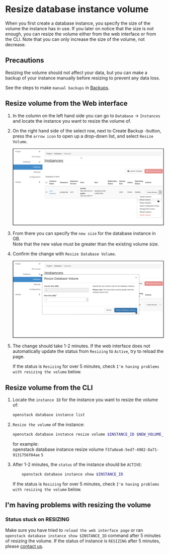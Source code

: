 # Resize database instance volume

When you first create a database instance, you specify the size of the volume the instance has in use. If you later on notice that the size is not enough, you can resize the volume either from the web interface or from the CLI. Note that you can only increase the size of the volume, not decrease.  

## Precautions  

Resizing the volume should not affect your data, but you can make a backup of your instance manually before resizing to prevent any data loss.

See the steps to make `manual backups` in [Backups](backups.md).

## Resize volume from the Web interface

1. In the column on the left hand side you can go to `Database` -> `Instances` and locate the instance you want to resize the volume of.  

2. On the right hand side of the select row, next to Create Backup -button, press the `arrow icon` to open up a drop-down list, and select `Resize Volume`.

    ![Select 'Resize volume'](../img/cloud_dbaas_resize_volume_1.png "Resize volume")


3. From there you can specify the `new size` for the database instance in GB.  
Note that the new value must be greater than the existing volume size.

4. Confirm the change with `Resize Database Volume`.

    ![Select 'Resize volume'](../img/cloud_dbaas_resize_volume_2.png "Resize volume")

5. The change should take 1-2 minutes. If the web interface does not automatically update the status from `Resizing` to `Active`, try to reload the page.  

    If the status is `Resizing` for over 5 minutes, check `I'm having problems with resizing the volume` below.  

## Resize volume from the CLI

1. Locate the `instance ID` for the instance you want to resize the volume of:

    ```sh
    openstack database instance list
    ```

2. `Resize the volume` of the instance:

    ```sh
    openstack database instance resize volume $INSTANCE_ID $NEW_VOLUME_SIZE
    ```

    for example:  
    openstack database instance resize volume `f37a8ea6-5ed7-4982-8a71-9131756f04ae` `5`

3. After 1-2 minutes, the `status` of the instance should be `ACTIVE`:  

    ```sh
        openstack database instance show $INSTANCE_ID
    ```  

    If the status is `Resizing` for over 5 minutes, check `I'm having problems with resizing the volume` below.  

## I'm having problems with resizing the volume  

### Status stuck on RESIZING  

Make sure you have tried to `reload the web interface page` or ran `openstack database instance show $INSTANCE_ID` command after 5 minutes of resizing the volume.
If the status of instance is `RESIZING` after 5 minutes, please [contact us](../../support/contact.md).  
